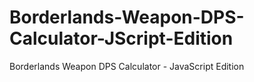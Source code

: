 # Borderlands-Weapon-DPS-Calculator-JScript-Edition
Borderlands Weapon DPS Calculator - JavaScript Edition

